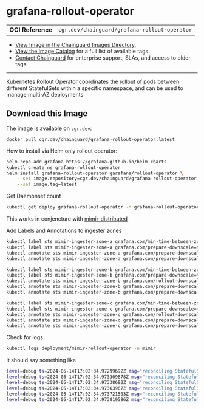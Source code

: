<!--monopod:start-->
# grafana-rollout-operator
| | |
| - | - |
| **OCI Reference** | `cgr.dev/chainguard/grafana-rollout-operator` |


* [View Image in the Chainguard Images Directory](https://images.chainguard.dev/directory/image/grafana-rollout-operator/overview).
* [View the Image Catalog](https://console.chainguard.dev/images/catalog) for a full list of available tags.
* [Contact Chainguard](https://www.chainguard.dev/chainguard-images) for enterprise support, SLAs, and access to older tags.

---
<!--monopod:end-->

<!--overview:start-->
Kubernetes Rollout Operator coordinates the rollout of pods between different StatefulSets within a specific namespace, and can be used to manage multi-AZ deployments
<!--overview:end-->

<!--getting:start-->
## Download this Image
The image is available on `cgr.dev`:

```
docker pull cgr.dev/chainguard/grafana-rollout-operator:latest
```
<!--getting:end-->

<!--body:start-->

How to install via Helm only rollout operator:

```bash
helm repo add grafana https://grafana.github.io/helm-charts
kubectl create ns grafana-rollout-operator
helm install grafana-rollout-operator garafana/rollout-operator \
    --set image.repository=cgr.dev/chainguard/grafana-rollout-operator \
    --set image.tag=latest
```

Get Daemonset count
```bash
kubectl get deploy grafana-rollout-operator -n grafana-rollout-operator
```

This works in conjencture with [mimir-distributed](https://grafana.com/docs/helm-charts/mimir-distributed/latest/get-started-helm-charts/)

Add Labels and Annotations to ingester zones
```bash
kubectl label sts mimir-ingester-zone-a grafana.com/min-time-between-zones-downscale=2m -n mimir
kubectl label sts mimir-ingester-zone-a grafana.com/prepare-downscale=true -n mimir
kubectl annotate sts mimir-ingester-zone-a grafana.com/prepare-downscale-http-path=ingester/prepare-shutdown -n mimir
kubectl annotate sts mimir-ingester-zone-a grafana.com/prepare-downscale-http-port=80 -n mimir

kubectl label sts mimir-ingester-zone-b grafana.com/min-time-between-zones-downscale=2m -n mimir
kubectl label sts mimir-ingester-zone-b grafana.com/prepare-downscale=true -n mimir
kubectl annotate sts mimir-ingester-zone-b grafana.com/rollout-downscale-leader=mimir-ingester-zone-a -n mimir
kubectl annotate sts mimir-ingester-zone-b grafana.com/prepare-downscale-http-path=ingester/prepare-shutdown -n mimir
kubectl annotate sts mimir-ingester-zone-b grafana.com/prepare-downscale-http-port=80 -n mimir

kubectl label sts mimir-ingester-zone-c grafana.com/min-time-between-zones-downscale=2m -n mimir
kubectl label sts mimir-ingester-zone-c grafana.com/prepare-downscale=true -n mimir
kubectl annotate sts mimir-ingester-zone-c grafana.com/rollout-downscale-leader=mimir-ingester-zone-b -n mimir
kubectl annotate sts mimir-ingester-zone-c grafana.com/prepare-downscale-http-path=ingester/prepare-shutdown -n mimir
kubectl annotate sts mimir-ingester-zone-c grafana.com/prepare-downscale-http-port=80 -n mimir
```

Check for logs
```bash
kubectl logs deployment/mimir-rollout-operator -n mimir
```

It should say something like
```bash
level=debug ts=2024-05-14T17:02:34.97299692Z msg="reconciling StatefulSet" statefulset=mimir-store-gateway-zone-a
level=debug ts=2024-05-14T17:02:34.973309878Z msg="reconciling StatefulSet" statefulset=mimir-store-gateway-zone-b
level=debug ts=2024-05-14T17:02:34.97338692Z msg="reconciling StatefulSet" statefulset=mimir-store-gateway-zone-c
level=debug ts=2024-05-14T17:02:34.97363967Z msg="reconciling StatefulSet" statefulset=mimir-ingester-zone-a
level=debug ts=2024-05-14T17:02:34.973721503Z msg="reconciling StatefulSet" statefulset=mimir-ingester-zone-b
level=debug ts=2024-05-14T17:02:34.973819586Z msg="reconciling StatefulSet" statefulset=mimir-ingester-zone-c
```


<!--body:end-->

